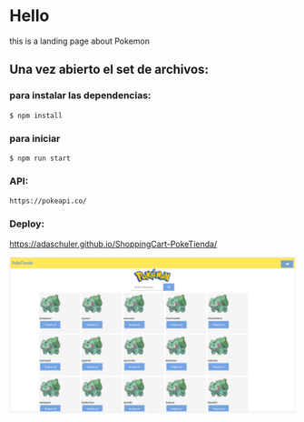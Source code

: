 # Hello 
this is a landing page about Pokemon

## Una vez abierto el set de archivos:

### para instalar las dependencias:
```
$ npm install
```
### para iniciar
```
$ npm run start
```

### API:
```
https://pokeapi.co/
```
### Deploy:

https://adaschuler.github.io/ShoppingCart-PokeTienda/

<p>
 <img src="https://raw.githubusercontent.com/adaschuler/ShoppingCart-PokeTienda/master/src/img/PokeTienda.png"/>
</p>